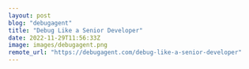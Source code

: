 ```yaml
---
layout: post
blog: "debugagent"
title: "Debug Like a Senior Developer"
date: 2022-11-29T11:56:33Z
image: images/debugagent.png
remote_url: "https://debugagent.com/debug-like-a-senior-developer"
---
```

